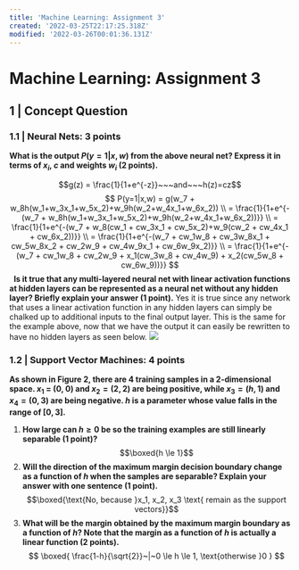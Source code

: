 ```yaml
---
title: 'Machine Learning: Assignment 3'
created: '2022-03-25T22:17:25.318Z'
modified: '2022-03-26T00:01:36.131Z'
---
```


# Machine Learning: Assignment 3
## 1 | Concept Question
### 1.1 | Neural Nets: 3 points
**What is the output $P(y = 1|x, w)$ from the above neural net? Express it in terms of $x_i$, $c$ and weights $w_i$ (2 points).**

$$g(z) = \frac{1}{1+e^{-z}}~~~and~~~h(z)=cz$$
$$
P(y=1|x,w) = g(w_7 + w_8h(w_1+w_3x_1+w_5x_2)+w_9h(w_2+w_4x_1+w_6x_2)) \\
= \frac{1}{1+e^{-(w_7 + w_8h(w_1+w_3x_1+w_5x_2)+w_9h(w_2+w_4x_1+w_6x_2))}} \\
= \frac{1}{1+e^{-(w_7 + w_8(cw_1 + cw_3x_1 + cw_5x_2)+w_9(cw_2 + cw_4x_1 + cw_6x_2))}} \\
= \frac{1}{1+e^{-(w_7 + cw_1w_8 + cw_3w_8x_1 + cw_5w_8x_2 + cw_2w_9 + cw_4w_9x_1 + cw_6w_9x_2)}} \\
= \frac{1}{1+e^{-(w_7 + cw_1w_8 + cw_2w_9 + x_1(cw_3w_8 + cw_4w_9) + x_2(cw_5w_8 + cw_6w_9))}}
$$
$~$
**Is it true that any multi-layered neural net with linear activation functions at hidden layers can be represented as a
neural net without any hidden layer? Briefly explain your answer (1 point).**
Yes it is true since any network that uses a linear activation function in any hidden layers can simply be chalked up to additional inputs to the final output layer. This is the same for the example above, now that we have the output it can easily be rewritten to have no hidden layers as seen below. 
![](@attachment/diagram.png)

### 1.2 | Support Vector Machines: 4 points
**As shown in Figure 2, there are 4 training samples in a 2-dimensional space. $x_1$ = (0, 0) and $x_2 = (2, 2)$ are being positive, while $x_3 = (h, 1)$ and $x_4 = (0, 3)$ are being negative. $h$ is a parameter whose value falls in the range of $[0, 3]$.**
1. **How large can $h \ge 0$ be so the training examples are still linearly separable (1 point)?**
$$\boxed{h \le 1}$$
2. **Will the direction of the maximum margin decision boundary change as a function of $h$ when the samples are separable? Explain your answer with one sentence (1 point).**
$$\boxed{\text{No, because }x_1, x_2, x_3 \text{ remain as the support vectors}}$$
3. **What will be the margin obtained by the maximum margin boundary as a function of $h$? Note that the margin as a function of $h$ is actually a linear function (2 points).**
$$
\boxed{ 
  \frac{1-h}{\sqrt{2}}~|~0 \le h \le 1, \text{otherwise }0
}
$$


